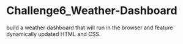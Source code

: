 # Challenge6_Weather-Dashboard
build a weather dashboard that will run in the browser and feature dynamically updated HTML and CSS.
